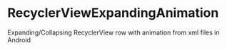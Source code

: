 # RecyclerViewExpandingAnimation
Expanding/Collapsing RecyclerView row with animation from xml files in Android
